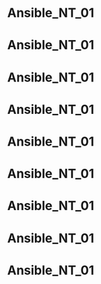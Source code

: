 # Ansible_NT_01
# Ansible_NT_01
# Ansible_NT_01
# Ansible_NT_01
# Ansible_NT_01
# Ansible_NT_01
# Ansible_NT_01
# Ansible_NT_01
# Ansible_NT_01
